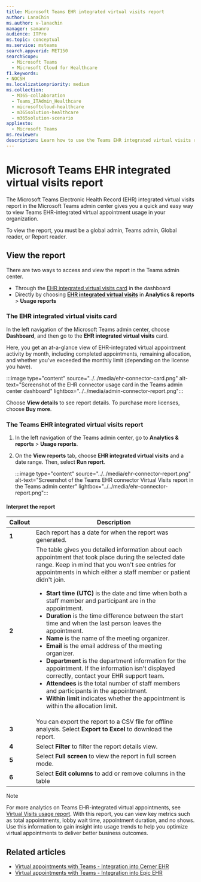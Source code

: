 ```yaml
---
title: Microsoft Teams EHR integrated virtual visits report
author: LanaChin
ms.author: v-lanachin
manager: samanro
audience: ITPro
ms.topic: conceptual
ms.service: msteams
search.appverid: MET150
searchScope:
  - Microsoft Teams
  - Microsoft Cloud for Healthcare
f1.keywords:
- NOCSH
ms.localizationpriority: medium
ms.collection: 
  - M365-collaboration
  - Teams_ITAdmin_Healthcare
  - microsoftcloud-healthcare
  - m365solution-healthcare
  - m365solution-scenario
appliesto: 
  - Microsoft Teams
ms.reviewer: 
description: Learn how to use the Teams EHR integrated virtual visits report in the Microsoft Teams admin center to get an overview of EHR-integrated virtual appointment usage in your organization. 
---
```


# Microsoft Teams EHR integrated virtual visits report

The Microsoft Teams Electronic Health Record (EHR) integrated virtual visits report in the Microsoft Teams admin center gives you a quick and easy way to view Teams EHR-integrated virtual appointment usage in your organization.

To view the report, you must be a global admin, Teams admin, Global reader, or Report reader.

## View the report

There are two ways to access and view the report in the Teams admin center.

- Through the [EHR integrated virtual visits card](#the-ehr-integrated-virtual-visits-card) in the dashboard
- Directly by choosing [**EHR integrated virtual visits**](#the-teams-ehr-integrated-virtual-visits-report) in **Analytics & reports** > **Usage reports**

### The EHR integrated virtual visits card

In the left navigation of the Microsoft Teams admin center, choose **Dashboard**, and then go to the **EHR integrated virtual visits** card.

Here, you get an at-a-glance view of EHR-integrated virtual appointment activity by month, including completed appointments, remaining allocation, and whether you've exceeded the monthly limit (depending on the license you have).

:::image type="content" source="../../media/ehr-connector-card.png" alt-text="Screenshot of the EHR connector usage card in the Teams admin center dashboard" lightbox="../../media/admin-connector-report.png":::

Choose **View details** to see report details. To purchase more licenses, choose **Buy more**.

### The Teams EHR integrated virtual visits report

1. In the left navigation of the Teams admin center, go to **Analytics & reports** > **Usage reports**.
1. On the **View reports** tab, choose **EHR integrated virtual visits** and a date range. Then, select **Run report**.

    :::image type="content" source="../../media/ehr-connector-report.png" alt-text="Screenshot of the Teams EHR connector Virtual Visits report in the Teams admin center" lightbox="../../media/ehr-connector-report.png":::

#### Interpret the report

|Callout |Description  |
|--------|-------------|
|**1**   |Each report has a date for when the report was generated.|
|**2**   |The table gives you detailed information about each appointment that took place during the selected date range. Keep in mind that you won't see entries for appointments in which either a staff member or patient didn't join. <ul><li>**Start time (UTC)** is the date and time when both a staff member and participant are in the appointment.  </li> <li>**Duration** is the time difference between the start time and when the last person leaves the appointment.</li> <li>**Name** is the name of the meeting organizer. <li>**Email** is the email address of the meeting organizer.</li> <li> **Department** is the department information for the appointment. If the information isn't displayed correctly, contact your EHR support team.</li></li> <li>**Attendees** is the total number of staff members and participants in the appointment.</li> <li>**Within limit** indicates whether the appointment is within the allocation limit. </li> </ul> |
|**3**   |You can export the report to a CSV file for offline analysis. Select **Export to Excel** to download the report. |
|**4**   |Select **Filter** to filter the report details view. |
|**5**   |Select **Full screen** to view the report in full screen mode. |
|**6**   |Select **Edit columns** to add or remove columns in the table |

> [!NOTE]
> For more analytics on Teams EHR-integrated virtual appointments, see [Virtual Visits usage report](../../teams-analytics-and-reports/virtual-visits-usage-report.md). With this report, you can view key metrics such as total appointments, lobby wait time, appointment duration, and no shows. Use this information to gain insight into usage trends to help you optimize virtual appointments to deliver better business outcomes.

## Related articles

- [Virtual appointments with Teams - Integration into Cerner EHR](ehr-admin-cerner.md)
- [Virtual appointments with Teams - Integration into Epic EHR](ehr-admin.md)
